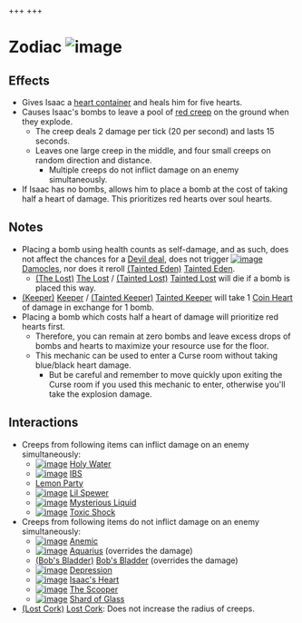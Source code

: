 +++
+++

 # Zodiac ![image](/image/Zodiac.png) 


Effects
---------


* Gives Isaac a [heart container](/wiki/Health#Red_Heart_Containers "Health") and heals him for five hearts.
* Causes Isaac's bombs to leave a pool of [red creep](/wiki/Creep#Red_Creep "Creep") on the ground when they explode.
	+ The creep deals 2 damage per tick (20 per second) and lasts 15 seconds.
	+ Leaves one large creep in the middle, and four small creeps on random direction and distance.
		- Multiple creeps do not inflict damage on an enemy simultaneously.
* If Isaac has no bombs, allows him to place a bomb at the cost of taking half a heart of damage. This prioritizes red hearts over soul hearts.


Notes
-------


* Placing a bomb using health counts as self-damage, and as such, does not affect the chances for a [Devil deal](/wiki/Devil_deal "Devil deal"), does not trigger [![image](/image/Damocles.png)](/wiki/Damocles "Damocles") [Damocles](/wiki/Damocles "Damocles"), nor does it reroll  [(Tainted Eden)](/wiki/Tainted_Eden "Tainted Eden") [Tainted Eden](/wiki/Tainted_Eden "Tainted Eden").
	+ [(The Lost)](/wiki/The_Lost "The Lost") [The Lost](/wiki/The_Lost "The Lost") /  [(Tainted Lost)](/wiki/Tainted_Lost "Tainted Lost") [Tainted Lost](/wiki/Tainted_Lost "Tainted Lost") will die if a bomb is placed this way.
* [(Keeper)](/wiki/Keeper "Keeper") [Keeper](/wiki/Keeper "Keeper") /  [(Tainted Keeper)](/wiki/Tainted_Keeper "Tainted Keeper") [Tainted Keeper](/wiki/Tainted_Keeper "Tainted Keeper") will take 1 [Coin Heart](/wiki/Coin_Heart "Coin Heart") of damage in exchange for 1 bomb.
* Placing a bomb which costs half a heart of damage will prioritize red hearts first.
	+ Therefore, you can remain at zero bombs and leave excess drops of bombs and hearts to maximize your resource use for the floor.
	+ This mechanic can be used to enter a Curse room without taking blue/black heart damage.
		- But be careful and remember to move quickly upon exiting the Curse room if you used this mechanic to enter, otherwise you'll take the explosion damage.


Interactions
--------------


* Creeps from following items can inflict damage on an enemy simultaneously:
	+ [![image](/image/Holy_Water.png)](/wiki/Holy_Water "Holy Water") [Holy Water](/wiki/Holy_Water "Holy Water")
	+ [![image](/image/IBS.png)](/wiki/IBS "IBS") [IBS](/wiki/IBS "IBS")
	+ [Lemon Party](/wiki/Lemon_Party "Lemon Party")
	+ [![image](/image/Lil_Spewer.png)](/wiki/Lil_Spewer "Lil Spewer") [Lil Spewer](/wiki/Lil_Spewer "Lil Spewer")
	+ [![image](/image/Mysterious_Liquid.png)](/wiki/Mysterious_Liquid "Mysterious Liquid") [Mysterious Liquid](/wiki/Mysterious_Liquid "Mysterious Liquid")
	+ [![image](/image/Toxic_Shock.png)](/wiki/Toxic_Shock "Toxic Shock") [Toxic Shock](/wiki/Toxic_Shock "Toxic Shock")
* Creeps from following items do not inflict damage on an enemy simultaneously:
	+ [![image](/image/Anemic.png)](/wiki/Anemic "Anemic") [Anemic](/wiki/Anemic "Anemic")
	+ [![image](/image/Aquarius.png)](/wiki/Aquarius "Aquarius") [Aquarius](/wiki/Aquarius "Aquarius") (overrides the damage)
	+ [(Bob's Bladder)](/wiki/Bob%27s_Bladder "Bob's Bladder") [Bob's Bladder](/wiki/Bob%27s_Bladder "Bob's Bladder") (overrides the damage)
	+ [![image](/image/Depression.png)](/wiki/Depression "Depression") [Depression](/wiki/Depression "Depression")
	+ [![image](/image/Isaac%27s_Heart.png)](/wiki/Isaac%27s_Heart "Isaac's Heart") [Isaac's Heart](/wiki/Isaac%27s_Heart "Isaac's Heart")
	+ [![image](/image/The_Scooper.png)](/wiki/The_Scooper "The Scooper") [The Scooper](/wiki/The_Scooper "The Scooper")
	+ [![image](/image/Shard_of_Glass.png)](/wiki/Shard_of_Glass "Shard of Glass") [Shard of Glass](/wiki/Shard_of_Glass "Shard of Glass")
* [(Lost Cork)](/wiki/Lost_Cork "Lost Cork") [Lost Cork](/wiki/Lost_Cork "Lost Cork"): Does not increase the radius of creeps.



